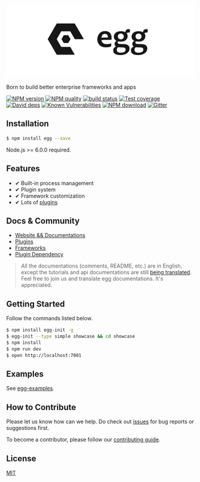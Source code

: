 ![](https://raw.githubusercontent.com/eggjs/egg/master/docs/assets/egg-logo.png)

Born to build better enterprise frameworks and apps

[![NPM version][npm-image]][npm-url]
[![NPM quality][quality-image]][quality-url]
[![build status][travis-image]][travis-url]
[![Test coverage][codecov-image]][codecov-url]
[![David deps][david-image]][david-url]
[![Known Vulnerabilities][snyk-image]][snyk-url]
[![NPM download][download-image]][download-url]
[![Gitter][gitter-image]][gitter-url]

[npm-image]: https://img.shields.io/npm/v/egg.svg?style=flat-square
[npm-url]: https://npmjs.org/package/egg
[quality-image]: http://npm.packagequality.com/shield/egg.svg
[quality-url]: http://packagequality.com/#?package=egg
[travis-image]: https://img.shields.io/travis/eggjs/egg.svg?style=flat-square
[travis-url]: https://travis-ci.org/eggjs/egg
[codecov-image]: https://codecov.io/gh/eggjs/egg/branch/master/graph/badge.svg
[codecov-url]: https://codecov.io/gh/eggjs/egg
[david-image]: https://img.shields.io/david/eggjs/egg.svg?style=flat-square
[david-url]: https://david-dm.org/eggjs/egg
[snyk-image]: https://snyk.io/test/npm/egg/badge.svg?style=flat-square
[snyk-url]: https://snyk.io/test/npm/egg
[download-image]: https://img.shields.io/npm/dm/egg.svg?style=flat-square
[download-url]: https://npmjs.org/package/egg
[gitter-image]: https://img.shields.io/gitter/room/eggjs/egg.svg?style=flat-square
[gitter-url]: https://gitter.im/eggjs/egg

## Installation

```bash
$ npm install egg --save
```

Node.js >= 6.0.0 required.

## Features

- ✔︎ Built-in process management
- ✔︎ Plugin system
- ✔︎ Framework customization
- ✔︎ Lots of [plugins](https://github.com/search?q=topic%3Aegg-plugin&type=Repositories)

## Docs & Community

- [Website && Documentations](https://eggjs.org)
- [Plugins](https://github.com/search?q=topic%3Aegg-plugin&type=Repositories)
- [Frameworks](https://github.com/search?q=topic%3Aegg-framework&type=Repositories)
- [Plugin Dependency](http://uml.mvnsearch.org/github/eggjs/egg/blob/master/docs/plugins.puml)

> All the documentations (comments, README, etc.) are in English, except the tutorials and api documentations are still [being translated](https://github.com/eggjs/egg/issues/363).
> Feel free to join us and translate egg documentations. It's appreciated.

## Getting Started

Follow the commands listed below.

```bash
$ npm install egg-init -g
$ egg-init --type simple showcase && cd showcase
$ npm install
$ npm run dev
$ open http://localhost:7001
```

## Examples

See [egg-examples](https://github.com/eggjs/examples).

## How to Contribute

Please let us know how can we help. Do check out [issues](https://github.com/eggjs/egg/issues) for bug reports or suggestions first.

To become a contributor, please follow our [contributing guide](CONTRIBUTING.md).

## License

[MIT](LICENSE)
